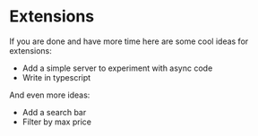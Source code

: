 # Extensions

If you are done and have more time here are some cool ideas for extensions:
- Add a simple server to experiment with async code 
- Write in typescript


And even more ideas:
* Add a search bar
* Filter by max price